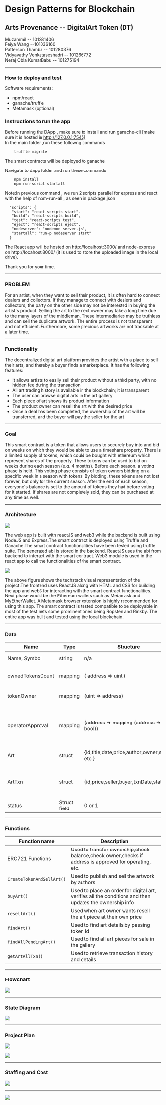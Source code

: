 # Design Patterns for Blockchain

## Arts Provenance -- DigitalArt Token (DT)

Muzammil -- 101281406<br>
Feiya Wang --101036160<br>
Patterson Thamba -- 101280376<br>
Vidyavathy Venkataseshadri -- 101266772<br>
Neraj Obla KumarBabu --	101275194<br>
 
---

### How to deploy and test
Software requirements:
- npm/react
- ganache/truffle
- Metamask (optional)

### Instructions to run the app

Before running the DApp , make sure to install and run ganache-cli [make sure it is hosted in http://127.0.0.1:7545]<br/>
In the main folder ,run these followng commands

        truffle migrate
        
The smart contracts will be deployed to ganache<br/>

Navigate to dapp folder and run these commands<br/>

        npm install
        npm run-script startall
        
   Note:In previous command , we run 2 scripts parallel for express and react with the help of npm-run-all , as seen in package.json<br/>
   ```
     "scripts": {
      "start": "react-scripts start",
      "build": "react-scripts build",
      "test": "react-scripts test",
      "eject": "react-scripts eject",
      "nodeserver": "nodemon server.js",
      "startall": "run-p nodeserver start"
     }
  ```
  The React app will be hosted on http://localhost:3000/ and node-express on http://locahost:8000/ (it is used to store the uploaded image in the local drive).<br/>
  
  
  Thank you for your time.

  ---

### PROBLEM

For an artist, when they want to sell their product, it is often hard to connect dealers and collectors. If they manage to connect with dealers and collectors, the party on the other side may not be interested in buying the artist's product. Selling the art to the next owner may take a long time due to the many layers of the middleman. These intermediaries may be truthless and can sell the duplicate artwork. The entire process is not transparent and not efficient. Furthermore, some precious artworks are not trackable at a later time.

---

### Functionality

The decentralized digital art platform provides the artist with a place to sell their arts, and thereby a buyer finds a marketplace. It has the following features:
- It allows artists to easily sell their product without a third party, with no hidden fee during the transaction
- All art trading history is available in the blockchain; it is transparent
- The user can browse digital arts in the art gallery
- Each piece of art shows its product information
- The product owner can resell the art with the desired price
- Once a deal has been completed, the ownership of the art will be transferred, and the buyer will pay the seller for the art

---

### Goal

This smart contract is a token that allows users to securely buy into and bid on weeks on which they would be able to use a timeshare property. There is a limited supply of tokens, which could be bought with ethereum which represent shares of the property. These tokens can be used to bid on weeks during each season (e.g. 4 months). Before each season, a voting phase is held. This voting phase consists of token owners bidding on a specific week in a season with tokens. By bidding, these tokens are not lost forever, but only for the current season. After the end of each season, everyone's balance is set to the amount of tokens they had before voting for it started. If shares are not completely sold, they can be purchased at any time as well.

---

### Architecture

![](./notes/architecture.jpg)

The web app is built with reactJS and web3 while the backend is built using NodeJS and Express.The smart contract is deployed using Truffle and Ganache.The smart contract functionalities have been tested using truffle suite. The generated abi is stored in the backend. ReactJS uses the abi from backend to interact with the smart contract. Web3 module is used in the react app to call the functionalities of the smart contract.

![](./notes/dAppArch.png)

The above figure shows the techstack visual representation of the project.The frontend uses ReactJS along with HTML and CSS for building the app and web3 for interacting with the smart contract functionalities. Next phase would be the Ethereum wallets such as Metamask and MyEtherWallet. A Metamask browser extension is highly recommended for using this app. The smart contract is tested compatible to be deployable in most of the test nets some prominent ones being Ropsten and Rinkby. The entire app was built and tested using the local blockchain.

---

### Data

| Name             | Type         | Structure                                     | Purpose                                                      |
| -----------------| ------------ | -----------------------------------           | ------------------------------------------------------------ |
| Name, Symbol     | string       | n/a                                           | Token Information                                            |
| ownedTokensCount | mapping      | ( address => uint )                           | No. of tokens owned by owner                                 |
| tokenOwner       | mapping      | (uint => address)                             | TokenID corresponding to owner                               |
| operatorApproval | mapping      | (address => mapping (address => bool))        | Enable or disable third party (operator) to manage assets    |
| Art              | struct       | {id,title,date,price,author,owner,status etc }| Each art has its own token attributes.                       |
| ArtTxn           | struct       | {id,price,seller,buyer,txnDate,status}        | Keeps track of information record of transaction history     |
| status           | Struct field | 0 or 1                                        | For sale (or) sold                                           |

---

### Functions

| Function name           | Description                                                                                             |
| ----------------------- | ------------------------------------------------------------------------------------------------------- |
| ERC721 Functions        | Used to transfer ownership,check balance,check owner,checks if address is approved for operating, etc.  | 
|`CreateTokenAndSellArt()`| Used to publish and sell the artwork by authors                                                         |
| `buyArt()`              | Used to place an order for digital art, verifies all the conditions and then updates the ownership info |
| `resellArt()`           | Used when art owner wants resell the art piece at their own price                                       |
| `findArt()`             | Used to find art details by passing token Id                                                            |
| `findAllPendingArt()`   | Used to find all art pieces for sale in the gallery                                                     |
| `getArtAllTxn()`        | Used to retrieve transaction history and details                                                        |

---

### Flowchart


![](./notes/flowdiagram.jpg)

---

### State Diagram


![](./notes/statemachine.jpg)

---

### Project Plan

![](./notes/ProjectPlan_1.png)

![](./notes/ProjectPlan2.png)

---

### Staffing and Cost

![](./notes/Staffing.png)

---

![](./notes/Cost.png)

